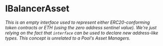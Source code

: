 # IBalancerAsset







*This is an empty interface used to represent either ERC20-conforming token contracts or ETH (using the zero address sentinel value). We&#39;re just relying on the fact that `interface` can be used to declare new address-like types. This concept is unrelated to a Pool&#39;s Asset Managers.*



